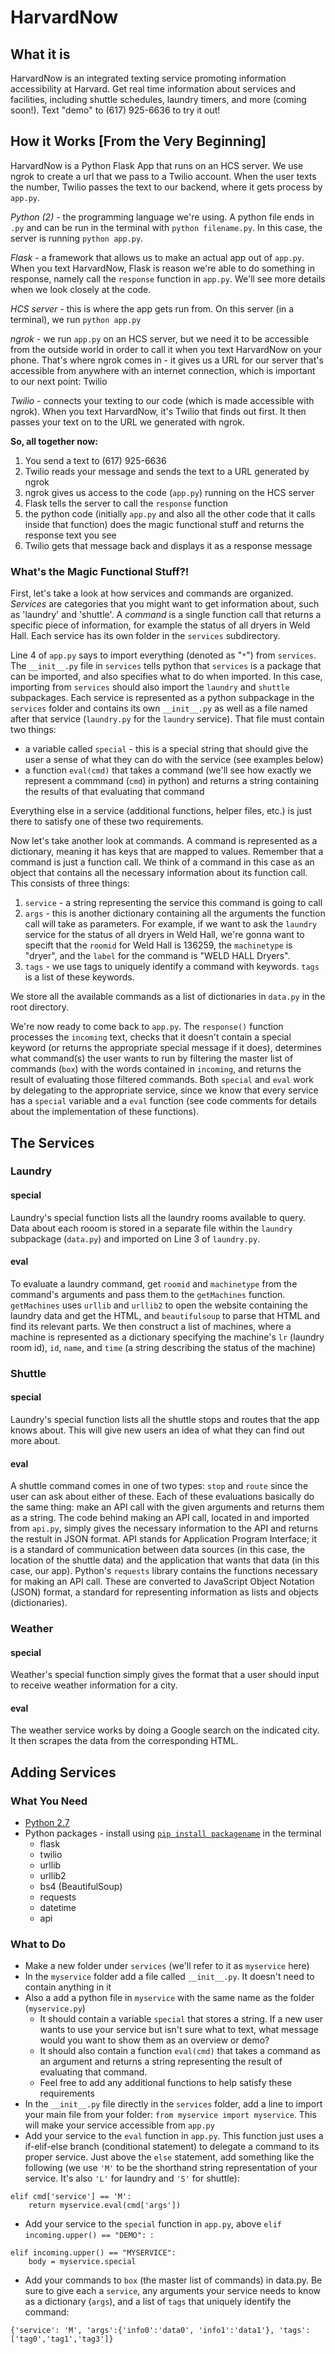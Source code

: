 # HarvardNow #
## What it is ##
HarvardNow is an integrated texting service promoting information accessibility at Harvard. Get real time information about services and facilities, including shuttle schedules, laundry timers, and more (coming soon!). Text "demo" to (617) 925-6636 to try it out!

## How it Works [From the Very Beginning] ##
HarvardNow is a Python Flask App that runs on an HCS server. We use ngrok to create a url that we pass to a Twilio account. When the user texts the number, Twilio passes the text to our backend, where it gets process by `app.py`.

_Python (2)_ - the programming language we're using. A python file ends in `.py` and can be run in the terminal with `python filename.py`. In this case, the server is running `python app.py`.

_Flask_ - a framework that allows us to make an actual app out of `app.py`. When you text HarvardNow, Flask is reason we're able to do something in response, namely call the `response` function in `app.py`. We'll see more details when we look closely at the code.

_HCS server_ - this is where the app gets run from. On this server (in a terminal), we run `python app.py`

_ngrok_ - we run `app.py` on an HCS server, but we need it to be accessible from the outside world in order to call it when you text HarvardNow on your phone. That's where ngrok comes in - it gives us a URL for our server that's accessible from anywhere with an internet connection, which is important to our next point: Twilio

_Twilio_ - connects your texting to our code (which is made accessible with ngrok). When you text HarvardNow, it's Twilio that finds out first. It then passes your text on to the URL we generated with ngrok.

__So, all together now:__

1. You send a text to (617) 925-6636
2. Twilio reads your message and sends the text to a URL generated by ngrok
3. ngrok gives us access to the code (`app.py`) running on the HCS server
4. Flask tells the server to call the `response` function
5. the python code (initially `app.py` and also all the other code that it calls inside that function) does the magic functional stuff and returns the response text you see
6. Twilio gets that message back and displays it as a response message

### What's the Magic Functional Stuff?! ###

First, let's take a look at how services and commands are organized. _Services_ are categories that you might want to get information about, such as 'laundry' and 'shuttle'. A _command_ is a single function call that returns a specific piece of information, for example the status of all dryers in Weld Hall. Each service has its own folder in the `services` subdirectory.

Line 4 of `app.py` says to import everything (denoted as "`*`") from `services`. The `__init__.py` file in `services` tells python that `services` is a package that can be imported, and also specifies what to do when imported. In this case, importing from `services` should also import the `laundry` and `shuttle` subpackages. Each service is represented as a python subpackage in the `services` folder and contains its own `__init__.py` as well as a file named after that service (`laundry.py` for the `laundry` service). That file must contain two things:

* a variable called `special` - this is a special string that should give the user a sense of what they can do with the service (see examples below)
* a function `eval(cmd)` that takes a command (we'll see how exactly we represent a commmand (`cmd`) in python) and returns a string containing the results of that evaluating that command

Everything else in a service (additional functions, helper files, etc.) is just there to satisfy one of these two requirements.

Now let's take another look at commands. A command is represented as a dictionary, meaning it has keys that are mapped to values. Remember that a command is just a function call. We think of a command in this case as an object that contains all the necessary information about its function call. This consists of three things:

1. `service` - a string representing the service this command is going to call
2. `args` - this is another dictionary containing all the arguments the function call will take as parameters. For example, if we want to ask the `laundry` service for the status of all dryers in Weld Hall, we're gonna want to specift that the `roomid` for Weld Hall is 136259, the `machinetype` is "dryer", and the `label` for the command is "WELD HALL Dryers".
3. `tags` - we use tags to uniquely identify a command with keywords. `tags` is a list of these keywords.

We store all the available commands as a list of dictionaries in `data.py` in the root directory.

We're now ready to come back to `app.py`. The `response()` function processes the `incoming` text, checks that it doesn't contain a special keyword (or returns the appropriate special message if it does), determines what command(s) the user wants to run by filtering the master list of commands (`box`) with the words contained in `incoming`, and returns the result of evaluating those filtered commands. Both `special` and `eval` work by delegating to the appropriate service, since we know that every service has a `special` variable and a `eval` function (see code comments for details about the implementation of these functions).

## The Services ##

### Laundry ###

#### special ####
Laundry's special function lists all the laundry rooms available to query. Data about each rooom is stored in a separate file within the `laundry` subpackage (`data.py`) and imported on Line 3 of `laundry.py`.

#### eval ####
To evaluate a laundry command, get `roomid` and `machinetype` from the command's arguments and pass them to the `getMachines` function. `getMachines` uses `urllib` and `urllib2` to open the website containing the laundry data and get the HTML, and `beautifulsoup` to parse that HTML and find its relevant parts. We then construct a list of machines, where a machine is represented as a dictionary specifying the machine's `lr` (laundry room id), `id`, `name`, and `time` (a string describing the status of the machine)

### Shuttle ###

#### special ####
Laundry's special function lists all the shuttle stops and routes that the app knows about. This will give new users an idea of what they can find out more about.

#### eval ####
A shuttle command comes in one of two types: `stop` and `route` since the user can ask about either of these. Each of these evaluations basically do the same thing: make an API call with the given arguments and returns them as a string. The code behind making an API call, located in and imported from `api.py`, simply gives the necessary information to the API and returns the restult in JSON format. API stands for Application Program Interface; it is a standard of communication between data sources (in this case, the location of the shuttle data) and the application that wants that data (in this case, our app). Python's `requests` library contains the functions necessary for making an API call. These are converted to JavaScript Object Notation (JSON) format, a standard for representing information as lists and objects (dictionaries).

### Weather ###

#### special ####
Weather's special function simply gives the format that a user should input to receive weather information for a city.

#### eval ####
The weather service works by doing a Google search on the indicated city. It then scrapes the data from the corresponding HTML.

## Adding Services ##

### What You Need ###

* [Python 2.7](https://www.python.org/downloads/)
* Python packages - install using [`pip install packagename`](http://python-packaging-user-guide.readthedocs.io/en/latest/installing/) in the terminal
    * flask
    * twilio
    * urllib
    * urllib2
    * bs4 (BeautifulSoup)
    * requests
    * datetime
    * api

### What to Do ###

* Make a new folder under `services` (we'll refer to it as `myservice` here)
* In the `myservice` folder add a file called `__init__.py`. It doesn't need to contain anything in it
* Also a add a python file in `myservice` with the same name as the folder (`myservice.py`)
    * It should contain a variable `special` that stores a string. If a new user wants to use your service but isn't sure what to text, what message would you want to show them as an overview or demo?
	* It should also contain a function `eval(cmd)` that takes a command as an argument and returns a string representing the result of evaluating that command.
	* Feel free to add any additional functions to help satisfy these requirements
* In the `__init__.py` file directly in the `services` folder, add a line to import your main file from your folder: `from myservice import myservice`. This will make your service accessible from `app.py`
* Add your service to the `eval` function in `app.py`. This function just uses a if-elif-else branch (conditional statement) to delegate a command to its proper service. Just above the `else` statement, add something like the following (we use `'M'` to be the shorthand string representation of your service. It's also `'L'` for laundry and `'S'` for shuttle):

```
elif cmd['service'] == 'M':
    return myservice.eval(cmd['args'])
```

* Add your service to the `special` function in `app.py`, above `elif incoming.upper() == "DEMO": `:

```
elif incoming.upper() == "MYSERVICE":
    body = myservice.special
```

* Add your commands to `box` (the master list of commands) in data.py. Be sure to give each a `service`, any arguments your service needs to know as a dictionary (`args`), and a list of `tags` that uniquely identify the command:

`{'service': 'M', 'args':{'info0':'data0', 'info1':'data1'}, 'tags': ['tag0','tag1','tag3']}`
